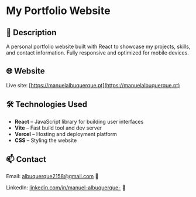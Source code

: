 # My Portfolio Website

## 📖 Description
A personal portfolio website built with React to showcase my projects, skills, and contact information. Fully responsive and optimized for mobile devices.

## 🌐 Website
Live site: [https://manuelalbuquerque.pt](https://manuelalbuquerque.pt)

## 🛠️ Technologies Used
- **React** – JavaScript library for building user interfaces
- **Vite** – Fast build tool and dev server
- **Vercel** – Hosting and deployment platform
- **CSS** – Styling the website

## 📫 Contact
Email: albuquerque2158@gmail.com 📧

LinkedIn: [linkedin.com/in/manuel-albuquerque-](https://linkedin.com/in/manuel-albuquerque-) 🔗
